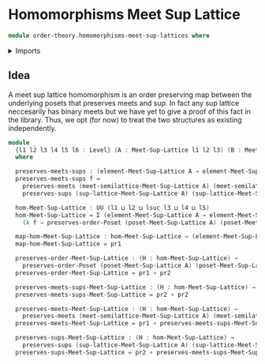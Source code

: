 # Homomorphisms Meet Sup Lattice

```agda
module order-theory.homomorphisms-meet-sup-lattices where
```

<details><summary>Imports</summary>

```agda
open import foundation.cartesian-product-types
open import foundation.dependent-pair-types
open import foundation.functions
open import foundation.universe-levels

open import order-theory.homomorphisms-meet-semilattices
open import order-theory.homomorphisms-sup-lattices
open import order-theory.infinite-distributive-law
open import order-theory.order-preserving-maps-posets
```

</details>

## Idea
A meet sup lattice homomorphism is an order preserving map between the underlying posets that preserves meets and sup.
In fact any sup lattice neccesarily has binary meets but we have yet to give a proof of this fact in the library. Thus,
we opt (for now) to treat the two structures as existing independently.

```agda
module _
  {l1 l2 l3 l4 l5 l6 : Level} (A : Meet-Sup-Lattice l1 l2 l3) (B : Meet-Sup-Lattice l4 l5 l6)
  where

  preserves-meets-sups : (element-Meet-Sup-Lattice A → element-Meet-Sup-Lattice B) → UU (l1 ⊔ lsuc l3 ⊔ l4 ⊔ l5)
  preserves-meets-sups f =
    preserves-meets (meet-semilattice-Meet-Sup-Lattice A) (meet-semilattice-Meet-Sup-Lattice B) f ×
    preserves-sups (sup-lattice-Meet-Sup-Lattice A) (sup-lattice-Meet-Sup-Lattice B) f

  hom-Meet-Sup-Lattice : UU (l1 ⊔ l2 ⊔ lsuc l3 ⊔ l4 ⊔ l5)
  hom-Meet-Sup-Lattice = Σ (element-Meet-Sup-Lattice A → element-Meet-Sup-Lattice B)
    (λ f → preserves-order-Poset (poset-Meet-Sup-Lattice A) (poset-Meet-Sup-Lattice B) f × (preserves-meets-sups f))

  map-hom-Meet-Sup-Lattice : hom-Meet-Sup-Lattice → (element-Meet-Sup-Lattice A → element-Meet-Sup-Lattice B)
  map-hom-Meet-Sup-Lattice = pr1

  preserves-order-Meet-Sup-Lattice : (H : hom-Meet-Sup-Lattice) →
    preserves-order-Poset (poset-Meet-Sup-Lattice A) (poset-Meet-Sup-Lattice B) (map-hom-Meet-Sup-Lattice H)
  preserves-order-Meet-Sup-Lattice = pr1 ∘ pr2

  preserves-meets-sups-Meet-Sup-Lattice : (H : hom-Meet-Sup-Lattice) → preserves-meets-sups (map-hom-Meet-Sup-Lattice H)
  preserves-meets-sups-Meet-Sup-Lattice = pr2 ∘ pr2

  preserves-meets-Meet-Sup-Lattice : (H : hom-Meet-Sup-Lattice) →
    preserves-meets (meet-semilattice-Meet-Sup-Lattice A) (meet-semilattice-Meet-Sup-Lattice B) (map-hom-Meet-Sup-Lattice H)
  preserves-meets-Meet-Sup-Lattice = pr1 ∘ preserves-meets-sups-Meet-Sup-Lattice

  preserves-sups-Meet-Sup-Lattice : (H : hom-Meet-Sup-Lattice) →
    preserves-sups (sup-lattice-Meet-Sup-Lattice A) (sup-lattice-Meet-Sup-Lattice B) (map-hom-Meet-Sup-Lattice H)
  preserves-sups-Meet-Sup-Lattice = pr2 ∘ preserves-meets-sups-Meet-Sup-Lattice
```
